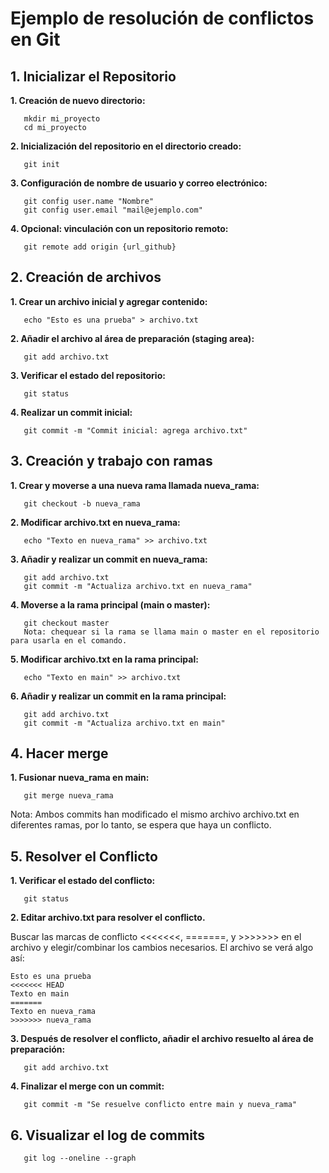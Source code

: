 # Ejemplo de resolución de conflictos en Git

## 1. Inicializar el Repositorio

**1. Creación de nuevo directorio:**
```
   mkdir mi_proyecto
   cd mi_proyecto
```

**2. Inicialización del repositorio en el directorio creado:**
```
   git init
```

**3. Configuración de nombre de usuario y correo electrónico:**
```
   git config user.name "Nombre"
   git config user.email "mail@ejemplo.com"
```


**4. Opcional: vinculación con un repositorio remoto:**

```
   git remote add origin {url_github}
```


## 2. Creación de archivos

**1. Crear un archivo inicial y agregar contenido:**
```
   echo "Esto es una prueba" > archivo.txt
```


**2. Añadir el archivo al área de preparación (staging area):**
```
   git add archivo.txt
```


**3. Verificar el estado del repositorio:**
```
   git status
```

 
**4. Realizar un commit inicial:**
```
   git commit -m "Commit inicial: agrega archivo.txt"
```


## 3. Creación y trabajo con ramas

**1. Crear y moverse a una nueva rama llamada nueva_rama:**
```
   git checkout -b nueva_rama
```


**2. Modificar archivo.txt en nueva_rama:**
```
   echo "Texto en nueva_rama" >> archivo.txt
```

   
**3. Añadir y realizar un commit en nueva_rama:**
```
   git add archivo.txt
   git commit -m "Actualiza archivo.txt en nueva_rama"
```


**4. Moverse a la rama principal (main o master):**
```
   git checkout master
   Nota: chequear si la rama se llama main o master en el repositorio para usarla en el comando.
```
   
**5. Modificar archivo.txt en la rama principal:**
```
   echo "Texto en main" >> archivo.txt
```

**6. Añadir y realizar un commit en la rama principal:**
```
   git add archivo.txt
   git commit -m "Actualiza archivo.txt en main"
```

## 4. Hacer merge

**1. Fusionar nueva_rama en main:**
```
   git merge nueva_rama
```

Nota: Ambos commits han modificado el mismo archivo archivo.txt en diferentes ramas, por lo tanto, se espera que haya un conflicto.
   
## 5. Resolver el Conflicto

**1. Verificar el estado del conflicto:**

```
   git status
```


**2. Editar archivo.txt para resolver el conflicto.**

Buscar las marcas de conflicto <<<<<<<, =======, y >>>>>>> en el archivo y elegir/combinar los cambios necesarios. El archivo se verá algo así:

```
Esto es una prueba
<<<<<<< HEAD
Texto en main
=======
Texto en nueva_rama
>>>>>>> nueva_rama
```

**3. Después de resolver el conflicto, añadir el archivo resuelto al área de preparación:**

```
   git add archivo.txt
```

**4. Finalizar el merge con un commit:**

```
   git commit -m "Se resuelve conflicto entre main y nueva_rama"
```

## 6. Visualizar el log de commits

```
   git log --oneline --graph
```

